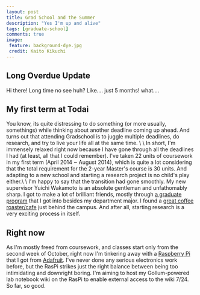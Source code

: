 ```yaml
---
layout: post
title: Grad School and the Summer
description: "Yes I'm up and alive"
tags: [graduate-school]
comments: true
image:
 feature: background-dye.jpg
 credit: Kaito Kikuchi
---
```


## Long Overdue Update
Hi there! Long time no see huh? Like.... just 5 months! what....

## My first term at Todai
You know, its quite distressing to do something (or more usually, somethings) while thinking about another deadline coming up ahead. And turns out that attending Gradschool is to juggle multiple deadlines, do research, and try to live your life all at the same time. \\
\\
In short, I'm immensely relaxed right now because I have gone through all the deadlines I had (at least, all that I could remember). I've taken 22 units of coursework in my first term (April 2014 ~ August 2014), which is quite a lot considering that the total requirement for the 2-year Master's course is 30 units. And adapting to a new school and starting a research project is no child's play either.\\
\\
I'm happy to say that the transition had gone smoothly. My new supervisor Yuichi Wakamoto is an absolute gentleman and unfathomably sharp. I got to make a lot of brilliant friends, mostly through [a graduate program](http://ihs.c.u-tokyo.ac.jp/en/) that I got into besides my department major. I found a [great coffee roaster/cafe](http://tabelog.com/tokyo/A1318/A131810/13162503/) just behind the campus. And after all, starting research is a very exciting process in itself.

## Right now
As I'm mostly freed from coursework, and classes start only from the second week of October, right now I'm tinkering away with a [Raspberry Pi](http://www.raspberrypi.org/) that I got from [Adafruit](http://www.adafruit.com/products/1914). I've never done any serious electronics work before, but the RasPi strikes just the right balance between being too intimidating and downright boring. I'm aiming to host my Gollum-powered lab notebook wiki on the RasPi to enable external access to the wiki 7/24. So far, so good. 